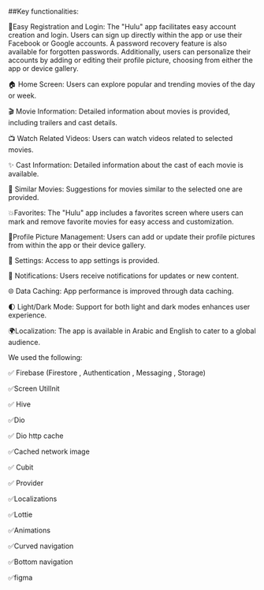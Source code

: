##Key functionalities:

📱Easy Registration and Login:
The "Hulu" app facilitates easy account creation and login. Users can sign up directly within the app or use their Facebook or Google accounts. A password recovery feature is also available for forgotten passwords. Additionally, users can personalize their accounts by adding or editing their profile picture, choosing from either the app or device gallery.

🏠 Home Screen:
Users can explore popular and trending movies of the day or week.

🎬 Movie Information:
Detailed information about movies is provided, including trailers and cast details.

📺 Watch Related Videos:
Users can watch videos related to selected movies.

✨ Cast Information:
Detailed information about the cast of each movie is available.

🍿 Similar Movies:
Suggestions for movies similar to the selected one are provided.

💥Favorites:
The "Hulu" app includes a favorites screen where users can mark and remove favorite movies for easy access and customization.

👨Profile Picture Management:
Users can add or update their profile pictures from within the app or their device gallery.

📲 Settings:
Access to app settings is provided.

🔔 Notifications:
Users receive notifications for updates or new content.

🌐 Data Caching:
App performance is improved through data caching.

🌓 Light/Dark Mode:
Support for both light and dark modes enhances user experience.

🌍Localization:
The app is available in Arabic and English to cater to a global audience.

We used the following:

✅ Firebase (Firestore , Authentication , Messaging , Storage)

✅Screen UtilInit

✅ Hive

✅Dio

✅ Dio http cache

✅Cached network image

✅ Cubit

✅ Provider

✅Localizations

✅Lottie

✅Animations

✅Curved navigation

✅Bottom navigation

✅figma 


